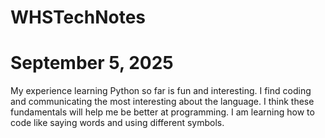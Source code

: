 # WHSTechNotes
# September 5, 2025
 My experience learning Python so far is fun and interesting. I find coding and communicating the most interesting about the language. I think these fundamentals will help me be better at programming. I am learning how to code like saying words and using different symbols.
